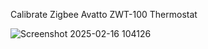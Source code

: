 Calibrate Zigbee Avatto ZWT-100 Thermostat 

![Screenshot 2025-02-16 104126](https://github.com/user-attachments/assets/5cb84b6a-e086-4fb0-898d-cb98843ef6fd)
